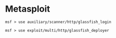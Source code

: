# Metasploit

```
msf > use auxiliary/scanner/http/glassfish_login
```

```
msf > use exploit/multi/http/glassfish_deployer
```